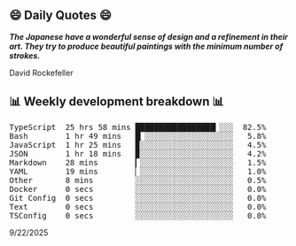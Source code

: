 ## 😄 Daily Quotes 😄

_**The Japanese have a wonderful sense of design and a refinement in their art. They try to produce beautiful paintings with the minimum number of strokes.**_

David Rockefeller



## 📊 Weekly development breakdown 📊

<pre>TypeScript  25 hrs 58 mins █████████████████▎░░░  82.5%
Bash        1 hr 49 mins   █▏░░░░░░░░░░░░░░░░░░░   5.8%
JavaScript  1 hr 25 mins   ▉░░░░░░░░░░░░░░░░░░░░   4.5%
JSON        1 hr 18 mins   ▉░░░░░░░░░░░░░░░░░░░░   4.2%
Markdown    28 mins        ▎░░░░░░░░░░░░░░░░░░░░   1.5%
YAML        19 mins        ▏░░░░░░░░░░░░░░░░░░░░   1.0%
Other       8 mins         ░░░░░░░░░░░░░░░░░░░░░   0.5%
Docker      0 secs         ░░░░░░░░░░░░░░░░░░░░░   0.0%
Git Config  0 secs         ░░░░░░░░░░░░░░░░░░░░░   0.0%
Text        0 secs         ░░░░░░░░░░░░░░░░░░░░░   0.0%
TSConfig    0 secs         ░░░░░░░░░░░░░░░░░░░░░   0.0%</pre>

9/22/2025